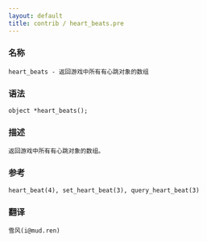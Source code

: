 ```yaml
---
layout: default
title: contrib / heart_beats.pre
---
```


### 名称

    heart_beats - 返回游戏中所有有心跳对象的数组

### 语法

    object *heart_beats();

### 描述

    返回游戏中所有有心跳对象的数组。

### 参考

    heart_beat(4), set_heart_beat(3), query_heart_beat(3)

### 翻译

    雪风(i@mud.ren)

